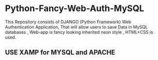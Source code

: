 # Python-Fancy-Web-Auth-MySQL
 This Repository consists of DJANGO (Python Framework) Web Authentication Application, That will allow users to save Data in MySQL databases ,  Web-app is fancy looking inherited neon style , HTML+CSS is used.

## USE XAMP for MYSQL and APACHE
